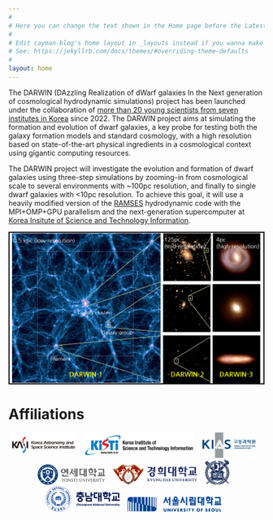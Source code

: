 ```yaml
---
#
# Here you can change the text shown in the Home page before the Latest Posts section.
#
# Edit cayman-blog's home layout in _layouts instead if you wanna make some changes
# See: https://jekyllrb.com/docs/themes/#overriding-theme-defaults
#
layout: home
---
```


The DARWIN (DAzzling Realization of dWarf galaxies In the Next generation of cosmological hydrodynamic simulations) project has been launched under the collaboration of [more than 20 young scientists from seven institutes in Korea](/collaboration.html) since 2022.
The DARWIN project aims at simulating the formation and evolution of dwarf galaxies, a key probe for testing both the galaxy formation models and standard cosmology, with a high resolution based on state-of-the-art physical ingredients in a cosmological context using gigantic computing resources.

The DARWIN project will investigate the evolution and formation of dwarf galaxies using three-step simulations by zooming-in from cosmological scale to several environments with ~100pc resolution, and finally to single dwarf galaxies with <10pc resolution.
To achieve this goal, it will use a heavily modified version of the [RAMSES](https://bitbucket.org/rteyssie/ramses/) hydrodynamic code with the MPI+OMP+GPU parallelism and the next-generation supercomputer at [Korea Insitute of Science and Technology Information](https://www.kisti.re.kr/eng/). 

<center>
<a href="images/darwin_concept_highres.png"><img title="Click for high-resolution image" src="images/darwin_concept.png" width=500px style="border:2px solid black;" /></a>
</center>

# Affiliations
<center>
<img src="images/logo/kasi.png" height=50px /> &nbsp;&nbsp;
<img src="images/logo/kisti.png" height=50px /> &nbsp;&nbsp;
<img src="images/logo/kias.png" height=50px /> &nbsp;&nbsp;
<img src="images/logo/yonsei.jpg" height=40px /> &nbsp;&nbsp;
<img src="images/logo/kyunghee.png" height=40px /> &nbsp;&nbsp;
<img src="images/logo/snu.png" height=50px /> &nbsp;&nbsp;
<img src="images/logo/cnu.png" height=50px /> &nbsp;&nbsp;
<img src="images/logo/uos.png" height=30px /> &nbsp;&nbsp;
</center>
